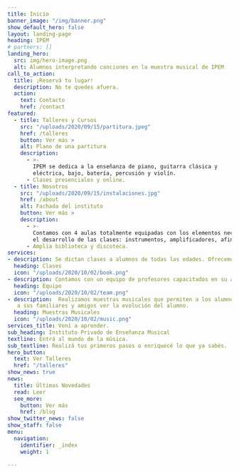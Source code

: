 ```yaml
---
title: Inicio
banner_image: "/img/banner.png"
show_default_hero: false
layout: landing-page
heading: IPEM
# partners: []
landing_hero:
  src: img/hero-image.png
  alt: Alumnos interpretando canciones en la muestra musical de IPEM
call_to_action:
  title: ¡Reservá tu lugar!
  description: No te quedes afuera.
  action:
    text: Contacto
    href: /contact
featured:
  - title: Talleres y Cursos
    src: "/uploads/2020/09/15/partitura.jpeg"
    href: /talleres
    button: Ver más >
    alt: Plano de una partitura
    description:
      - >-
        IPEM se dedica a la enseñanza de piano, guitarra clásica y
        eléctrica, bajo, batería, percusión y violín.
      - Clases presenciales y online.
  - title: Nosotros
    src: "/uploads/2020/09/15/instalaciones.jpg"
    href: /about
    alt: Fachada del instituto
    button: Ver más >
    description:
      - >-
        Contamos con 4 aulas totalmente equipadas con los elementos necesarios para
        el desarrollo de las clases: instrumentos, amplificadores, afinadores, cables, atriles, reproductores de audio, etc.
      - Amplia biblioteca y discoteca.
services:
- description: Se dictan clases a alumnos de todas las edades. Ofrecemos amplios horarios para mayor comodidad de nuestros alumnos.
  heading: Clases
  icon: "/uploads/2020/10/02/book.png"
- description: Contamos con un equipo de profesores capacitados en su área.
  heading: Equipo
  icon: "/uploads/2020/10/02/team.png"
- description:  Realizamos muestras musicales que permiten a los alumnos vivir la experiencia de tocar en un escenario y
   a sus familiares y amigos ver la evolución del alumno.
  heading: Muestras Musicales
  icon: "/uploads/2020/10/02/music.png"
services_title: Vení a aprender.
sub_heading: Instituto Privado de Enseñanza Musical
textline: Entrá al mundo de la música.
sub_textline: Realizá tus primeros pasos o enriquecé lo que ya sabés.
hero_button:
  text: Ver Talleres
  href: "/talleres"
show_news: true
news: 
  title: Últimas Novedades
  read: Leer
  see_more:
    button: Ver más
    href: /blog
show_twitter_news: false
show_staff: false
menu:
  navigation:
    identifier: _index
    weight: 1

---
```


